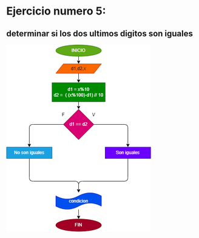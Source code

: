 # Ejercicio numero 5:

## determinar si los dos ultimos digitos son iguales
![Diagrama de flujo](punto_5.png ("Diagrama de flujo"))
